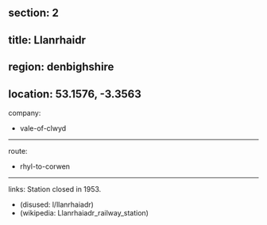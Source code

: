 section: 2
----
title: Llanrhaidr
----
region: denbighshire
----
location: 53.1576, -3.3563
----
company:
- vale-of-clwyd
----
route:
- rhyl-to-corwen
----
links:
Station closed in 1953.
- (disused: l/llanrhaiadr)
- (wikipedia: Llanrhaiadr_railway_station)
